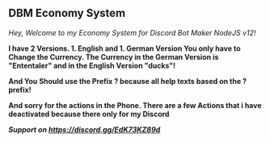 ## DBM Economy System
*Hey, Welcome to my Economy System for Discord Bot Maker NodeJS v12!*

**I have 2 Versions. 1. English and 1. German Version
You only have to Change the Currency. The Currency in the German Version is "Ententaler" and in the English Version "ducks"!**

**And You Should use the Prefix ? because all help texts based on the ? prefix!**

**And sorry for the actions in the Phone. There are a few Actions that i have deactivated because there only for my Discord**

***Support on https://discord.gg/EdK73KZ89d***
